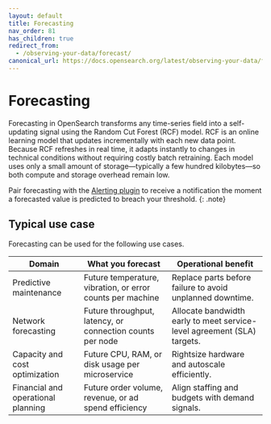 ```yaml
---
layout: default
title: Forecasting
nav_order: 81
has_children: true
redirect_from:
  - /observing-your-data/forecast/
canonical_url: https://docs.opensearch.org/latest/observing-your-data/forecast/index/
---
```


# Forecasting

Forecasting in OpenSearch transforms any time-series field into a self-updating signal using the Random Cut Forest (RCF) model. RCF is an online learning model that updates incrementally with each new data point. Because RCF refreshes in real time, it adapts instantly to changes in technical conditions without requiring costly batch retraining. Each model uses only a small amount of storage—typically a few hundred kilobytes—so both compute and storage overhead remain low.

Pair forecasting with the [Alerting plugin]({{site.url}}{{site.baseurl}}/monitoring-plugins/alerting/) to receive a notification the moment a forecasted value is predicted to breach your threshold.
{: .note}

## Typical use case

Forecasting can be used for the following use cases.

| Domain | What you forecast | Operational benefit |
|--------|-------------------|---------------|
| Predictive maintenance | Future temperature, vibration, or error counts per machine | Replace parts before failure to avoid unplanned downtime. |
| Network forecasting | Future throughput, latency, or connection counts per node | Allocate bandwidth early to meet service-level agreement (SLA) targets. |
| Capacity and cost optimization | Future CPU, RAM, or disk usage per microservice | Rightsize hardware and autoscale efficiently. |
| Financial and operational planning | Future order volume, revenue, or ad spend efficiency | Align staffing and budgets with demand signals. |





